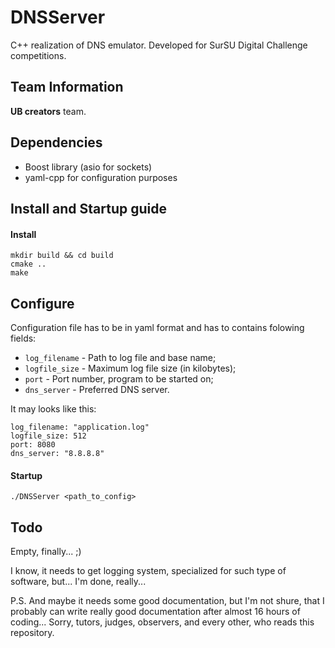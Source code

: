 # DNSServer

C++ realization of DNS emulator. Developed for SurSU Digital Challenge competitions.

## Team Information

**UB creators** team.

## Dependencies

- Boost library (asio for sockets)
- yaml-cpp for configuration purposes

## Install and Startup guide

#### Install

    mkdir build && cd build
    cmake ..
    make

## Configure

Configuration file has to be in yaml format and has to contains folowing fields:

- `log_filename` - Path to log file and base name;
- `logfile_size` - Maximum log file size (in kilobytes);
- `port` - Port number, program to be started on;
- `dns_server` - Preferred DNS server.

It may looks like this:

    log_filename: "application.log"
    logfile_size: 512
    port: 8080
    dns_server: "8.8.8.8"

#### Startup

    ./DNSServer <path_to_config>

## Todo

Empty, finally... ;)

I know, it needs to get logging system, specialized for such type of software, but... I'm done, really...

P.S. And maybe it needs some good documentation, but I'm not shure, that I probably can write really good documentation after almost 16 hours of coding... Sorry, tutors, judges, observers, and every other, who reads this repository.